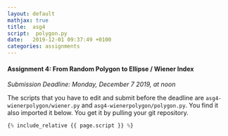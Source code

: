 ```yaml
---
layout: default
mathjax: true
title:  asg4
script:  polygon.py  
date:   2019-12-01 09:37:49 +0100
categories: assignments
---
```


#### Assignment 4: From Random Polygon to Ellipse / Wiener Index 

*Submission Deadline: Monday, December 7 2019, at noon*


The scripts that you have to edit and submit before the deadline are
`asg4-wienerpolygon/wiener.py` and `asg4-wienerpolygon/polygon.py`. You find it also imported it below. 
You get it by pulling your git repository.

```python
{% include_relative {{ page.script }} %}
```


